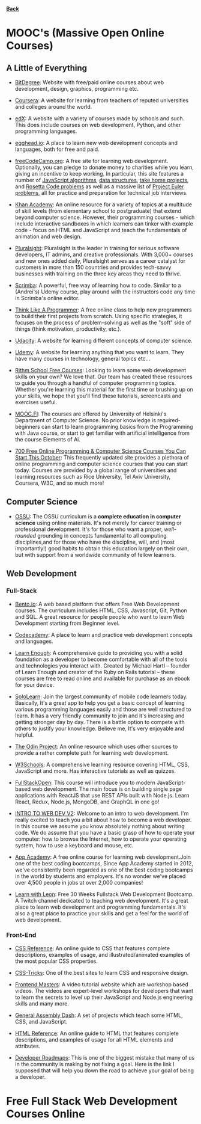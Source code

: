 **[Back](/README.md/)**

# MOOC's (Massive Open Online Courses)

## A Little of Everything

-   [BitDegree](https://www.bitdegree.org/): Website with free/paid online courses about web development, design, graphics, programming etc.

-   [Coursera](https://www.coursera.com/): A website for learning from teachers of reputed universities and colleges around the world.

-   [edX](https://www.edx.org/): A website with a variety of courses made by schools and such. This does include courses on web development, Python, and other programming languages.

-   [egghead.io](https://egghead.io): A place to learn new web development concepts and languages, both for free and paid.

-   [freeCodeCamp.org](https://www.freecodecamp.org): A free site for learning web development. Optionally, you can pledge to donate money to charities while you learn, giving an incentive to keep working. In particular, this site features a number of [JavaScript algorithms](https://learn.freecodecamp.org/coding-interview-prep/algorithms), [data structures](https://learn.freecodecamp.org/coding-interview-prep/data-structures), [take home projects](https://learn.freecodecamp.org/coding-interview-prep/take-home-projects), and [Rosetta Code problems](https://learn.freecodecamp.org/coding-interview-prep/rosetta-code/) as well as a massive list of [Project Euler problems](https://learn.freecodecamp.org/coding-interview-prep/project-euler), all for practice and preparation for technical job interviews.

-   [Khan Academy](https://www.khanacademy.org/computing/computer-programming): An online resource for a variety of topics at a multitude of skill levels (from elementary school to postgraduate) that extend beyond computer science. However, their programming courses - which include interactive sandboxes in which learners can tinker with example code - focus on HTML and JavaScript and teach the fundamentals of animation and web design.

-   [Pluralsight](https://www.pluralsight.com): Pluralsight is the leader in training for serious software developers, IT admins, and creative professionals. With 3,000+ courses and new ones added daily, Pluralsight serves as a career catalyst for customers in more than 150 countries and provides tech-savvy businesses with training on the three key areas they need to thrive.

-   [Scrimba](https://scrimba.com/): A powerful, free way of learning how to code. Similar to a (Andrei's) Udemy course, play around with the instructors code any time in Scrimba's online editor.

-   [Think Like A Programmer](https://thecodingclassroom.teachable.com/p/think-like-a-programmer): A free online class to help new programmers to build their first projects from scratch. Using specific strategies, it focuses on the process of problem-solving as well as the "soft" side of things (think motivation, productivity, etc.).

-   [Udacity](https://www.udacity.com/): A website for learning different concepts of computer science.

-   [Udemy](https://www.udemy.com/): A website for learning anything that you want to learn. They have many courses in technology, general topics etc...

-   [Rithm School Free Courses](https://www.rithmschool.com/courses): Looking to learn some web development skills on your own? We love that. Our team has created these resources to guide you through a handful of computer programming topics. Whether you're learning this material for the first time or brushing up on your skills, we hope that you'll find these tutorials, screencasts and exercises useful.

-   [MOOC.FI](https://www.mooc.fi/en/): The courses are offered by University of Helsinki's Department of Computer Science. No prior knowledge is required-beginners can start to learn programming basics from the Programming with Java course, or start to get familiar with artificial intelligence from the course Elements of Ai.

-   [700 Free Online Programming & Computer Science Courses You Can Start This October](https://www-freecodecamp-org.cdn.ampproject.org/c/s/www.freecodecamp.org/news/free-online-programming-cs-courses/amp/): This frequently updated site provides a plethora of online programming and computer science courses that you can start today. Courses are provided by a global range of universities and learning resources such as Rice University, Tel Aviv University, Coursera, W3C, and so much more!

## Computer Science

-   [OSSU](https://github.com/ossu/computer-science): The OSSU curriculum is a **complete education in computer science** using online materials. It's not merely for career training or professional development. It's for those who want a proper, _well-rounded_ grounding in concepts fundamental to all computing disciplines,and for those who have the discipline, will, and (most importantly!) good habits to obtain this education largely on their own, but with support from a worldwide community of fellow learners.

## Web Development

### Full-Stack

-   [Bento.io](https://bento.io/): A web based platform that offers Free Web Development courses. The curriculum includes HTML, CSS, Javascript, Git, Python and SQL. A great resource for people people who want to learn Web Development starting from Beginner level.

-   [Codecademy](https://www.codecademy.com/catalog/subject/web-development): A place to learn and practice web development concepts and languages.

-   [Learn Enough](https://www.learnenough.com/courses): A comprehensive guide to providing you with a solid foundation as a developer to become comfortable with all of the tools and technologies you interact with. Created by Michael Hartl – founder of Learn Enough and creator of the Ruby on Rails tutorial – these courses are free to read online and available for purchase as an ebook for your device.

-   [SoloLearn](https://www.sololearn.com/): Join the largest community of mobile code learners today. Basically, It's a great app to help you get a basic concept of learning various programming languages easily and those are well structured to learn. It has a very friendly community to join and it's increasing and getting stronger day by day. There is a battle option to compete with others to justify your knowledge. Believe me, It's very enjoyable and helpful.

-   [The Odin Project](https://www.theodinproject.com/): An online resource which uses other sources to provide a rather complete path for learning web development.

-   [W3Schools](https://www.w3schools.com): A comprehensive learning resource covering HTML, CSS, JavaScript and more. Has interactive tutorials as well as quizzes.

-   [FullStackOpen](https://fullstackopen.com/en/): This course will introduce you to modern JavaScript-based web development. The main focus is on building single page applications with ReactJS that use REST APIs built with Node.js. Learn React, Redux, Node.js, MongoDB, and GraphQL in one go!

-   [INTRO TO WEB DEV V2](https://btholt.github.io/intro-to-web-dev-v2/): Welcome to an intro to web development. I'm really excited to teach you a bit about how to become a web developer. In this course we assume you know absolutely nothing about writing code. We do assume that you have a basic grasp of how to operate your computer: how to browse the Internet, how to operate your operating system, how to use a keyboard and mouse, etc.

-   [App Academy](https://www.appacademy.io/): A free online course for learning web development.Join one of the best coding bootcamps, Since App Academy started in 2012, we've consistently been regarded as one of the best coding bootcamps in the world by students and employers. It's no wonder we've placed over 4,500 people in jobs at over 2,000 companies!

-   [Learn with Leon](https://www.twitch.tv/learnwithleon): Free 30 Weeks Fullstack Web Development Bootcamp. A Twitch channel dedicated to teaching web development. It's a great place to learn web development and programming fundamentals. It's also a great place to practice your skills and get a feel for the world of web development.

### Front-End

-   [CSS Reference](https://cssreference.io/): An online guide to CSS that features complete descriptions, examples of usage, and illustrated/animated examples of the most popular CSS properties.

-   [CSS-Tricks](https://css-tricks.com/): One of the best sites to learn CSS and responsive design.

-   [Frontend Masters](https://frontendmasters.com/): A video tutorial website which are workshop based videos. The videos are expert-level workshops for developers that want to learn the secrets to level up their JavaScript and Node.js engineering skills and many more.

-   [General Assembly Dash](https://dash.generalassemb.ly/): A set of projects which teach some HTML, CSS, and JavaScript.

-   [HTML Reference](https://htmlreference.io/): An online guide to HTML that features complete descriptions, and examples of usage for all HTML elements and attributes.
-   [Developer Roadmaps](https://roadmap.sh/roadmaps): This is one of the biggest mistake that many of us in the community is making by not fixing a goal. Here is the link I supposed that will help you down the road to achieve your goal of being a developer.

# Free Full Stack Web Development Courses Online
